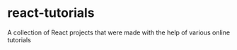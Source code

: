 # react-tutorials
A collection of React projects that were made with the help of various online tutorials
